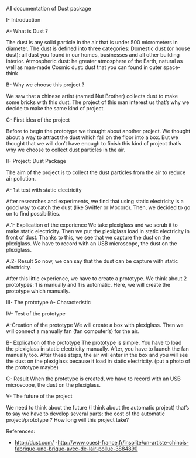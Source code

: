 All documentation of Dust package

I- Introduction 

  A- What is Dust ?

The dust is any solid particle in the air that is under 500 micrometers in diameter. 
The dust is defined into three categories: 
Domestic dust (or house dust): all dust you found in our homes, businesses and all other building interior. 
Atmospheric dust: he greater atmosphere of the Earth, natural as well as man-made
Cosmic dust: dust that you can found in outer space-think 

  B- Why we choose this project ?

We saw that a chinese artist (named Nut Brother) collects dust to make some bricks with this dust. The project of this man interest us that’s why we decide to make the same kind of project. 

  C- First idea of the project 

Before to begin the prototype we thought about another project. We thought about a way to attract the dust which fall on the floor into a box. But we thought that we will don’t have enough to finish this kind of project that’s why we choose to collect dust particles in the air. 

II- Project: Dust Package

The aim of the project is to collect the dust particles from the air to reduce air pollution.

  A- 1st test with static electricity 

After researches and experiments, we find that using static electricity is a good way to catch the dust (like Swiffer or Mocoro). Then, we decided to go on to find possibilities.

   A.1- Explication of the experience 
We take plexiglass and we scrub it to make static electricity. Then we put the plexiglass load in static electricity in front of dust. Thanks to this, we see that we capture the dust on the plexiglass. 
We have to record with an USB microscope, the dust on the plexiglass.

   A.2- Result
So now, we can say that the dust can be capture with static electricity. 

After this little experience, we have to create a prototype. 
We think about 2 prototypes: 1 is manually and 1 is automatic. Here, we will create the prototype which manually. 

III- The prototype 
  A- Characteristic


IV- Test of the prototype

A-Creation of the prototype
We will create a box with plexiglass. Then we will connect a manually fan (fan computer’s) for the air.

   B- Explication of the prototype 
The prototype is simple. You have to load the plexiglass in static electricity manually. After, you have to launch the fan manually too. After these steps, the air will enter in the box and you will see the dust on the plexiglass because it load in static electricity. (put a photo of the prototype maybe)

   C- Result 
When the prototype is created, we have to record with an USB microscope, the dust on the plexiglass.

V- The future of the project 

We need to think about the future (I think about the automatic project) that’s to say we have to develop several parts: the cost of the automatic project/prototype ? How long will this project take? 

References:
- http://dust.com/
-http://www.ouest-france.fr/insolite/un-artiste-chinois-fabrique-une-brique-avec-de-lair-pollue-3884890
